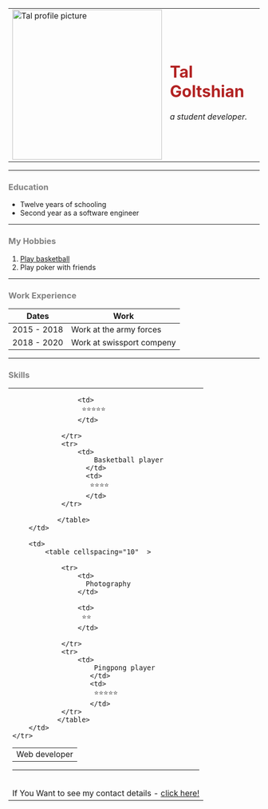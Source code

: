 <!DOCTYPE html>
<html>
 <head>
   <meta charset="utf-8">
   <title>Tal's Personal Site</title>
 </head>

 <body>
   <table cellspacing="20">
     <tr>
      <td>
        <img src="https://scontent.ftlv6-1.fna.fbcdn.net/v/t1.0-9/p960x960/69590125_10219406512624268_8678169163178442752_o.jpg?_nc_cat=109&_nc_sid=730e14&_nc_ohc=SpfkFzfASZkAX_BEJo9&_nc_ht=scontent.ftlv6-1.fna&tp=6&oh=8bc9f7ef2bbcf60f3725ab9204cb40f6&oe=5F884800" alt="Tal profile picture" width="300" height="300">
      </td>
      <td>
        <h1 style="color: firebrick;"> Tal Goltshian </h1>
        <p> <em> a student developer. </em> </p>
      </td>
     </tr>
   </table>
 
  <hr>
  <h3 style="color: grey;">Education</h3>
  <ul>
     <li>Twelve years of schooling</li> 
     <li>Second year as a software engineer</li>
  </ul>
  <hr>
  <h3 style="color: grey;">My Hobbies</h3>
  <ol>
   <li><a href="https://he.wikipedia.org/wiki/%D7%9B%D7%93%D7%95%D7%A8%D7%A1%D7%9C">Play basketball</a></li>
   <li>Play poker with friends</li>
  </ol>
  <hr>
  <h3 style="color: grey;">Work Experience</h3>
  <table>
    <thead>
        <tr>
         <th>Dates</th>
         <th>Work</th>
        </tr>  
    </thead>
    <tr>
        <td>2015 - 2018</td>
        <td>Work at the army forces</td>
    </tr>
    <tr>
       <td>2018 - 2020 </td>
       <td>Work at swissport compeny</td>
    </tr>
    
  </table> 
  <hr>
  
  <h3 style="color: grey;"> Skills </h3>
<table>
    <tr>
        <td>
            <table cellspacing="10" > 
                <tr> 
                    <td>
                      Web developer  
                    </td>
                    
                    <td>
                     ⭐⭐⭐⭐⭐
                    </td>
                    
                </tr>
                <tr>
                    <td>
                        Basketball player
                      </td>
                      <td>
                       ⭐⭐⭐⭐
                      </td>
                </tr>
                
               </table>
        </td>
        
        <td>
            <table cellspacing="10"  > 
            
                <tr>
                    <td>
                      Photography
                    </td>
                    
                    <td>
                     ⭐⭐
                    </td>
                    
                </tr>
                <tr>
                    <td>
                        Pingpong player
                       </td>
                       <td>
                        ⭐⭐⭐⭐⭐
                       </td>
                </tr>
               </table>
        </td>
    </tr>
</table>

  

<hr>
  <div ><br>If You Want to see my contact details - <a href="../details.html">click here!</a></div>

 </body>
</html>
